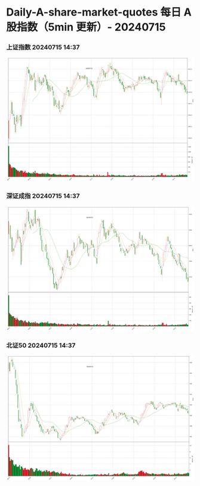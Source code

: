 
# Daily-A-share-market-quotes 每日 A 股指数（5min 更新）- 20240715

### 上证指数 20240715 14:37
![](./fig/2024/7/20240715-sh000001.png)

### 深证成指 20240715 14:37
![](./fig/2024/7/20240715-sz399001.png)

### 北证50 20240715 14:37
![](./fig/2024/7/20240715-bj899050.png)
